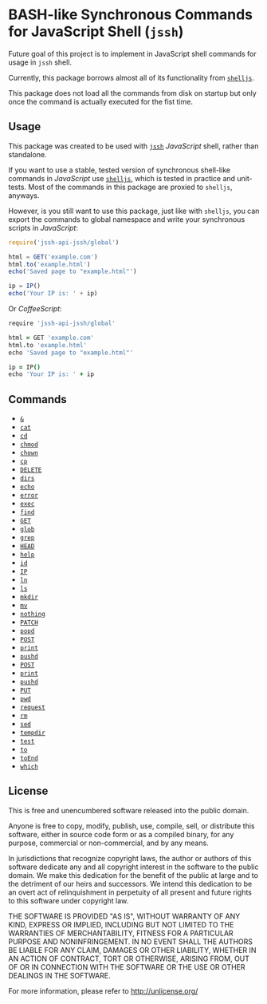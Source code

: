 # BASH-like Synchronous Commands for JavaScript Shell (`jssh`)

Future goal of this project is to implement in JavaScript shell commands for usage in `jssh` shell.

Currently, this package borrows almost all of its functionality from [`shelljs`](http://npmjs.com/package/shelljs).

This package does not load all the commands from disk on startup but only once the command is actually executed for the fist time.

## Usage

This package was created to be used with [`jssh`](http://npmjs.com/package/jssh) *JavaScript* shell, rather than standalone.

If you want to use a stable, tested version of synchronous shell-like commands in *JavaScript* use
[`shelljs`](http://npmjs.com/package/shelljs), which is tested in practice and unit-tests. Most of the commands in this
package are proxied to `shelljs`, anyways.

However, is you still want to use this package, just like with `shelljs`, you can export the commands to global namespace
and write your synchronous scripts in *JavaScript*:

```javascript
require('jssh-api-jssh/global')

html = GET('example.com')
html.to('example.html')
echo('Saved page to "example.html"')

ip = IP()
echo('Your IP is: ' + ip)
```

Or *CoffeeScript*:

```coffeescript
require 'jssh-api-jssh/global'

html = GET 'example.com'
html.to 'example.html'
echo 'Saved page to "example.html"'

ip = IP()
echo 'Your IP is: ' + ip
```

## Commands

- [`&`](./help/$.md)
- [`cat`](./help/cat.md)
- [`cd`](./help/cd.md)
- [`chmod`](./help/chmod.md)
- [`chown`](./help/chown.md)
- [`cp`](./help/cp.md)
- [`DELETE`](./help/DELETE.md)
- [`dirs`](./help/dirs.md)
- [`echo`](./help/echo.md)
- [`error`](./help/error.md)
- [`exec`](./help/exec.md)
- [`find`](./help/find.md)
- [`GET`](./help/GET.md)
- [`glob`](./help/glob.md)
- [`grep`](./help/grep.md)
- [`HEAD`](./help/HEAD.md)
- [`help`](./help/help.md)
- [`id`](./help/id.md)
- [`IP`](./help/IP.md)
- [`ln`](./help/ln.md)
- [`ls`](./help/ls.md)
- [`mkdir`](./help/mkdir.md)
- [`mv`](./help/mv.md)
- [`nothing`](./help/nothing.md)
- [`PATCH`](./help/PATCH.md)
- [`popd`](./help/popd.md)
- [`POST`](./help/POST.md)
- [`print`](./help/print.md)
- [`pushd`](./help/pushd.md)
- [`POST`](./help/POST.md)
- [`print`](./help/print.md)
- [`pushd`](./help/pushd.md)
- [`PUT`](./help/PUT.md)
- [`pwd`](./help/pwd.md)
- [`request`](./help/request.md)
- [`rm`](./help/rm.md)
- [`sed`](./help/sed.md)
- [`tempdir`](./help/tempdir.md)
- [`test`](./help/test.md)
- [`to`](./help/to.md)
- [`toEnd`](./help/toEnd.md)
- [`which`](./help/which.md)

## License

This is free and unencumbered software released into the public domain.

Anyone is free to copy, modify, publish, use, compile, sell, or
distribute this software, either in source code form or as a compiled
binary, for any purpose, commercial or non-commercial, and by any
means.

In jurisdictions that recognize copyright laws, the author or authors
of this software dedicate any and all copyright interest in the
software to the public domain. We make this dedication for the benefit
of the public at large and to the detriment of our heirs and
successors. We intend this dedication to be an overt act of
relinquishment in perpetuity of all present and future rights to this
software under copyright law.

THE SOFTWARE IS PROVIDED "AS IS", WITHOUT WARRANTY OF ANY KIND,
EXPRESS OR IMPLIED, INCLUDING BUT NOT LIMITED TO THE WARRANTIES OF
MERCHANTABILITY, FITNESS FOR A PARTICULAR PURPOSE AND NONINFRINGEMENT.
IN NO EVENT SHALL THE AUTHORS BE LIABLE FOR ANY CLAIM, DAMAGES OR
OTHER LIABILITY, WHETHER IN AN ACTION OF CONTRACT, TORT OR OTHERWISE,
ARISING FROM, OUT OF OR IN CONNECTION WITH THE SOFTWARE OR THE USE OR
OTHER DEALINGS IN THE SOFTWARE.

For more information, please refer to <http://unlicense.org/>